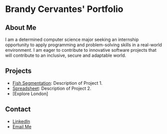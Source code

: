 # Brandy Cervantes' Portfolio

## About Me
I am a determined computer science major seeking an internship opportunity 
to apply programming and problem-solving skills in a real-world environment. 
I am eager to contribute to innovative software projects that will contribute to
an inclusive, secure and adaptable world.

## Projects
- [Fish Segmentation](https://github.com/username/project1): Description of Project 1.
- [Spreadsheet](https://github.com/username/project2): Description of Project 2.
- [Explore London]
  
## Contact
- [LinkedIn](linkedin.com/in/brandy-cervantes-778294285/)
- [Email Me](mailto:brandy.cervantes@utah.edu)
